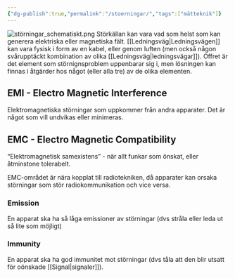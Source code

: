 ```yaml
---
{"dg-publish":true,"permalink":"/stoerningar/","tags":["mätteknik"]}
---
```


![störningar_schematiskt.png](/img/user/images/st%C3%B6rningar_schematiskt.png)
Störkällan kan vara vad som helst som kan generera elektriska eller magnetiska fält. [[Ledningsväg\|Ledningsvägen]] kan vara fysisk i form av en kabel, eller genom luften (men också någon svårupptäckt kombination av olika [[Ledningsväg\|ledningsvägar]]). Offret är det element som störnignsproblem uppenbarar sig i, men lösningen kan finnas i åtgärder hos något (eller alla tre) av de olika elementen.
## EMI - Electro Magnetic Interference
Elektromagnetiska störningar som uppkommer från andra apparater. Det är något som vill undvikas eller minimeras.
## EMC - Electro Magnetic Compatibility
“Elektromagnetisk samexistens” - när allt funkar som önskat, eller åtminstone tolerabelt. 

EMC-området är nära kopplat till radiotekniken, då apparater kan orsaka störningar som stör radiokommunikation och vice versa.

### Emission 
En apparat ska ha så låga emissioner av störningar (dvs stråla eller leda ut så lite som möjligt)
### Immunity
En apparat ska ha god immunitet mot störningar (dvs tåla att den blir utsatt för oönskade [[Signal\|signaler]]). 


